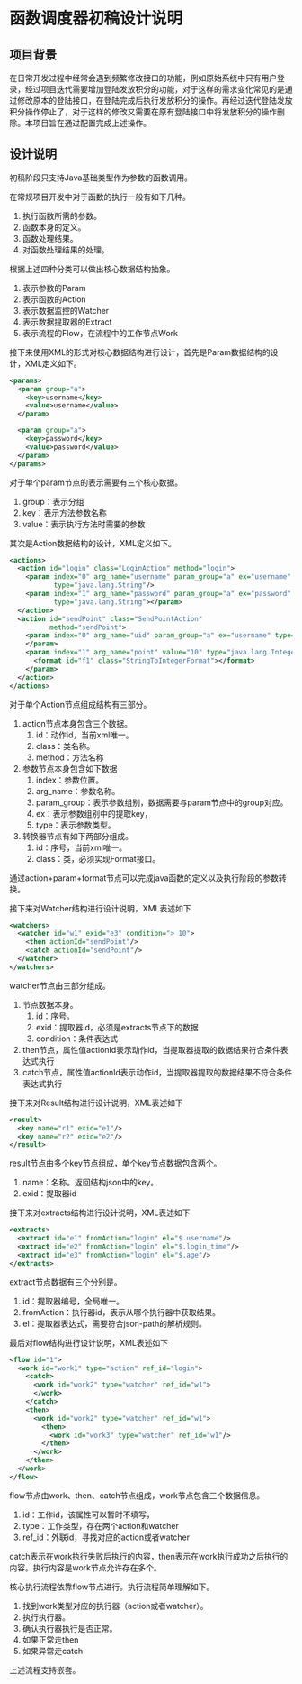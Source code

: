 # 函数调度器初稿设计说明


## 项目背景
在日常开发过程中经常会遇到频繁修改接口的功能，例如原始系统中只有用户登录，经过项目迭代需要增加登陆发放积分的功能，对于这样的需求变化常见的是通过修改原本的登陆接口，在登陆完成后执行发放积分的操作。再经过迭代登陆发放积分操作停止了，对于这样的修改又需要在原有登陆接口中将发放积分的操作删除。本项目旨在通过配置完成上述操作。



## 设计说明

初稿阶段只支持Java基础类型作为参数的函数调用。

在常规项目开发中对于函数的执行一般有如下几种。

1. 执行函数所需的参数。
2. 函数本身的定义。
3. 函数处理结果。
4. 对函数处理结果的处理。

根据上述四种分类可以做出核心数据结构抽象。

1. 表示参数的Param
2. 表示函数的Action
3. 表示数据监控的Watcher
4. 表示数据提取器的Extract
5. 表示流程的Flow，在流程中的工作节点Work

接下来使用XML的形式对核心数据结构进行设计，首先是Param数据结构的设计，XML定义如下。

```xml
<params>
  <param group="a">
    <key>username</key>
    <value>username</value>
  </param>

  <param group="a">
    <key>password</key>
    <value>password</value>
  </param>
</params>
```

对于单个param节点的表示需要有三个核心数据。

1. group：表示分组
2. key：表示方法参数名称
3. value：表示执行方法时需要的参数

其次是Action数据结构的设计，XML定义如下。

```xml
<actions>
  <action id="login" class="LoginAction" method="login">
    <param index="0" arg_name="username" param_group="a" ex="username"
           type="java.lang.String"/>
    <param index="1" arg_name="password" param_group="a" ex="password"
           type="java.lang.String"></param>
  </action>
  <action id="sendPoint" class="SendPointAction"
          method="sendPoint">
    <param index="0" arg_name="uid" param_group="a" ex="username" type="java.lang.String">
    </param>
    <param index="1" arg_name="point" value="10" type="java.lang.Integer">
      <format id="f1" class="StringToIntegerFormat"></format>
    </param>
  </action>
</actions>
```

对于单个Action节点组成结构有三部分。

1. action节点本身包含三个数据。
   1. id：动作id，当前xml唯一。
   2. class：类名称。
   3. method：方法名称
2. 参数节点本身包含如下数据
   1. index：参数位置。
   2. arg_name：参数名称。
   3. param_group：表示参数组别，数据需要与param节点中的group对应。
   4. ex：表示参数组别中的提取key，
   5. type：表示参数类型。
3. 转换器节点有如下两部分组成。
   1. id：序号，当前xml唯一。
   2. class：类，必须实现Format接口。

通过action+param+format节点可以完成java函数的定义以及执行阶段的参数转换。

接下来对Watcher结构进行设计说明，XML表述如下

```xml
<watchers>
  <watcher id="w1" exid="e3" condition="> 10">
    <then actionId="sendPoint"/>
    <catch actionId="sendPoint"/>
  </watcher>
</watchers>

```

watcher节点由三部分组成。

1. 节点数据本身。
   1. id：序号。
   2. exid：提取器id，必须是extracts节点下的数据
   3. condition：条件表达式
2. then节点，属性值actionId表示动作id，当提取器提取的数据结果符合条件表达式执行
3. catch节点，属性值actionId表示动作id，当提取器提取的数据结果不符合条件表达式执行



接下来对Result结构进行设计说明，XML表述如下

```xml
<result>
  <key name="r1" exid="e1"/>
  <key name="r2" exid="e2"/>
</result>
```

result节点由多个key节点组成，单个key节点数据包含两个。

1. name：名称。返回结构json中的key。
2. exid：提取器id

接下来对extracts结构进行设计说明，XML表述如下

```xml
<extracts>
  <extract id="e1" fromAction="login" el="$.username"/>
  <extract id="e2" fromAction="login" el="$.login_time"/>
  <extract id="e3" fromAction="login" el="$.age"/>
</extracts>
```

extract节点数据有三个分别是。

1. id：提取器编号，全局唯一。
2. fromAction：执行器id，表示从哪个执行器中获取结果。
3. el：提取器表达式，需要符合json-path的解析规则。

最后对flow结构进行设计说明，XML表述如下

```xml
<flow id="1">
  <work id="work1" type="action" ref_id="login">
    <catch>
      <work id="work2" type="watcher" ref_id="w1">
      </work>
    </catch>
    <then>
      <work id="work2" type="watcher" ref_id="w1">
        <then>
          <work id="work3" type="watcher" ref_id="w1"/>
        </then>
      </work>
    </then>
  </work>
</flow>

```

flow节点由work、then、catch节点组成，work节点包含三个数据信息。

1. id：工作id，该属性可以暂时不填写，
2. type：工作类型，存在两个action和watcher
3. ref_id：外联id，寻找对应的action或者watcher

catch表示在work执行失败后执行的内容，then表示在work执行成功之后执行的内容。执行内容是work节点允许存在多个。





核心执行流程依靠flow节点进行。执行流程简单理解如下。

1. 找到work类型对应的执行器（action或者watcher）。
2. 执行执行器。
3. 确认执行器执行是否正常。
4. 如果正常走then
5. 如果异常走catch

上述流程支持嵌套。

